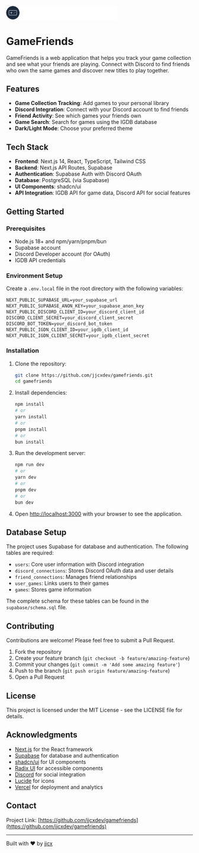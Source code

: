 <img src="public/images/gamefriends-logo.svg" alt="GameFriends Logo" width="300"/>

# GameFriends

GameFriends is a web application that helps you track your game collection and see what your friends are playing. Connect with Discord to find friends who own the same games and discover new titles to play together.

## Features

- **Game Collection Tracking**: Add games to your personal library
- **Discord Integration**: Connect with your Discord account to find friends
- **Friend Activity**: See which games your friends own
- **Game Search**: Search for games using the IGDB database
- **Dark/Light Mode**: Choose your preferred theme

## Tech Stack

- **Frontend**: Next.js 14, React, TypeScript, Tailwind CSS
- **Backend**: Next.js API Routes, Supabase
- **Authentication**: Supabase Auth with Discord OAuth
- **Database**: PostgreSQL (via Supabase)
- **UI Components**: shadcn/ui
- **API Integration**: IGDB API for game data, Discord API for social features

## Getting Started

### Prerequisites

- Node.js 18+ and npm/yarn/pnpm/bun
- Supabase account
- Discord Developer account (for OAuth)
- IGDB API credentials

### Environment Setup

Create a `.env.local` file in the root directory with the following variables:

```
NEXT_PUBLIC_SUPABASE_URL=your_supabase_url
NEXT_PUBLIC_SUPABASE_ANON_KEY=your_supabase_anon_key
NEXT_PUBLIC_DISCORD_CLIENT_ID=your_discord_client_id
DISCORD_CLIENT_SECRET=your_discord_client_secret
DISCORD_BOT_TOKEN=your_discord_bot_token
NEXT_PUBLIC_IGDN_CLIENT_ID=your_igdb_client_id
NEXT_PUBLIC_IGDN_CLIENT_SECRET=your_igdb_client_secret
```

### Installation

1. Clone the repository:

   ```bash
   git clone https://github.com/jjcxdev/gamefriends.git
   cd gamefriends
   ```

2. Install dependencies:

   ```bash
   npm install
   # or
   yarn install
   # or
   pnpm install
   # or
   bun install
   ```

3. Run the development server:

   ```bash
   npm run dev
   # or
   yarn dev
   # or
   pnpm dev
   # or
   bun dev
   ```

4. Open [http://localhost:3000](http://localhost:3000) with your browser to see the application.

## Database Setup

The project uses Supabase for database and authentication. The following tables are required:

- `users`: Core user information with Discord integration
- `discord_connections`: Stores Discord OAuth data and user details
- `friend_connections`: Manages friend relationships
- `user_games`: Links users to their games
- `games`: Stores game information

The complete schema for these tables can be found in the `supabase/schema.sql` file.

## Contributing

Contributions are welcome! Please feel free to submit a Pull Request.

1. Fork the repository
2. Create your feature branch (`git checkout -b feature/amazing-feature`)
3. Commit your changes (`git commit -m 'Add some amazing feature'`)
4. Push to the branch (`git push origin feature/amazing-feature`)
5. Open a Pull Request

## License

This project is licensed under the MIT License - see the LICENSE file for details.

## Acknowledgments

- [Next.js](https://nextjs.org/) for the React framework
- [Supabase](https://supabase.io/) for database and authentication
- [shadcn/ui](https://ui.shadcn.com/) for UI components
- [Radix UI](https://www.radix-ui.com/) for accessible components
- [Discord](https://discord.com/) for social integration
- [Lucide](https://lucide.dev/) for icons
- [Vercel](https://vercel.com/) for deployment and analytics

## Contact

Project Link: [https://github.com/jjcxdev/gamefriends](https://github.com/jjcxdev/gamefriends)

---

Built with ❤️ by [jjcx](https://github.com/jjcxdev)
